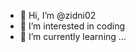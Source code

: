 - 👋 Hi, I’m @zidni02
- 👀 I’m interested in coding
- 🌱 I’m currently learning ...

<!---
zidni02/zidni02 is a ✨ special ✨ repository because its `README.md` (this file) appears on your GitHub profile.
You can click the Preview link to take a look at your changes.
--->
